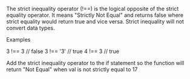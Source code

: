 The strict inequality operator (!==) is the logical opposite of the strict equality operator. It means "Strictly Not Equal" and returns false where strict equality would return true and vice versa. Strict inequality will not convert data types.

Examples

3 !== 3 // false
3 !== '3' // true
4 !== 3 // true

Add the strict inequality operator to the if statement so the function will return "Not Equal" when val is not strictly equal to 17
